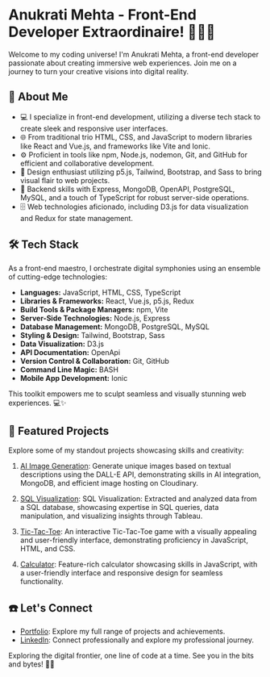 # Anukrati Mehta - Front-End Developer Extraordinaire! 👩🏾‍💻

Welcome to my coding universe! I'm Anukrati Mehta, a front-end developer passionate about creating immersive web experiences. Join me on a journey to turn your creative visions into digital reality.

## 🚀 About Me

- 💻 I specialize in front-end development, utilizing a diverse tech stack to create sleek and responsive user interfaces.
- 🌐 From traditional trio HTML, CSS, and JavaScript to modern libraries like React and Vue.js, and frameworks like Vite and Ionic.
- ⚙️ Proficient in tools like npm, Node.js, nodemon, Git, and GitHub for efficient and collaborative development.
- 🎨 Design enthusiast utilizing p5.js, Tailwind, Bootstrap, and Sass to bring visual flair to web projects.
- 📡 Backend skills with Express, MongoDB, OpenAPI, PostgreSQL, MySQL, and a touch of TypeScript for robust server-side operations.
- 🗄️ Web technologies aficionado, including D3.js for data visualization and Redux for state management.

## 🛠️ Tech Stack
As a front-end maestro, I orchestrate digital symphonies using an ensemble of cutting-edge technologies:

- **Languages:** JavaScript, HTML, CSS, TypeScript
- **Libraries & Frameworks:** React, Vue.js, p5.js, Redux
- **Build Tools & Package Managers:** npm, Vite
- **Server-Side Technologies:** Node.js, Express
- **Database Management:** MongoDB, PostgreSQL, MySQL
- **Styling & Design:** Tailwind, Bootstrap, Sass
- **Data Visualization:** D3.js
- **API Documentation:** OpenApi
- **Version Control & Collaboration:** Git, GitHub
- **Command Line Magic:** BASH
- **Mobile App Development:** Ionic

This toolkit empowers me to sculpt seamless and visually stunning web experiences. 💻✨

## 🌟 Featured Projects

Explore some of my standout projects showcasing skills and creativity:

1. [AI Image Generation](https://anukratimehta.github.io/ai-image-generation/): Generate unique images based on textual descriptions using the DALL-E API, demonstrating skills in AI integration, MongoDB, and efficient image hosting on Cloudinary.

2. [SQL Visualization](https://public.tableau.com/shared/R47H8953Y?:display_count=n&:origin=viz_share_link): SQL Visualization: Extracted and analyzed data from a SQL database, showcasing expertise in SQL queries, data manipulation, and visualizing insights through Tableau.

3. [Tic-Tac-Toe](https://anukratimehta.github.io/tic-tac-toe/): An interactive Tic-Tac-Toe game with a visually appealing and user-friendly interface, demonstrating proficiency in JavaScript, HTML, and CSS.

4. [Calculator](https://anukratimehta.github.io/calculator/): Feature-rich calculator showcasing skills in JavaScript, with a user-friendly interface and responsive design for seamless functionality.


## ☎️ Let's Connect

- [Portfolio](anukratimehta.netlify.app): Explore my full range of projects and achievements.
- [LinkedIn](https://www.linkedin.com/in/anukrati-mehta/): Connect professionally and explore my professional journey.

Exploring the digital frontier, one line of code at a time. See you in the bits and bytes! 🫶🏾
